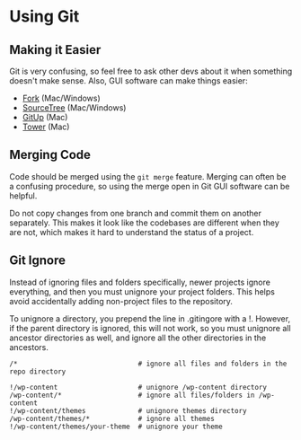 # Using Git

## Making it Easier
Git is very confusing, so feel free to ask other devs about it when something
doesn't make sense. Also, GUI software can make things easier:

* [Fork](https://git-fork.com/) (Mac/Windows)
* [SourceTree](https://www.sourcetreeapp.com/) (Mac/Windows)
* [GitUp](https://gitup.co/) (Mac)
* [Tower](https://www.git-tower.com/mac) (Mac)

## Merging Code
Code should be merged using the `git merge` feature. Merging can often be a
confusing procedure, so using the merge open in Git GUI software can be helpful.

Do not copy changes from one branch and commit them on another separately. This
makes it look like the codebases are different when they are not, which makes
it hard to understand the status of a project.

## Git Ignore
Instead of ignoring files and folders specifically, newer projects ignore everything, and then you must unignore your project folders.  This helps avoid accidentally adding non-project files to the repository.

To unignore a directory, you prepend the line in .gitingore with a !.  However, if the parent directory is ignored, this will not work, so you must unignore all ancestor directories as well, and ignore all the other directories in the ancestors.

```
/*                              # ignore all files and folders in the repo directory

!/wp-content                    # unignore /wp-content directory
/wp-content/*                   # ignore all files/folders in /wp-content
!/wp-content/themes             # unignore themes directory
/wp-content/themes/*            # ignore all themes
!/wp-content/themes/your-theme  # unignore your theme
```
